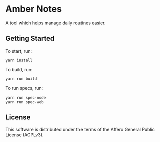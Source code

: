 # Amber Notes

A tool which helps manage daily routines easier.

## Getting Started

To start, run:

    yarn install

To build, run:

    yarn run build

To run specs, run:

    yarn run spec-node
    yarn run spec-web

## License

This software is distributed under the terms of the Affero General Public License (AGPLv3).